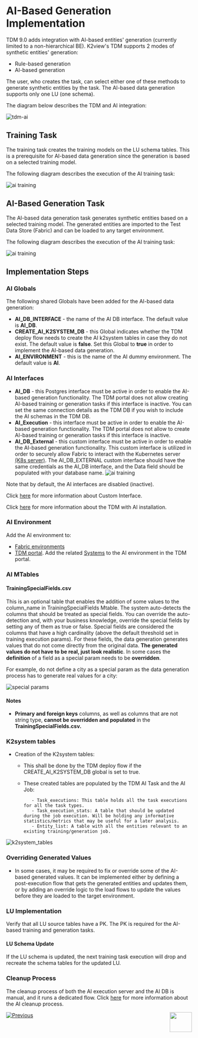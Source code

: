 # AI-Based Generation Implementation

TDM 9.0 adds integration with AI-based entities' generation (currently limited to a non-hierarchical BE). K2view's TDM supports 2 modes of synthetic entities' generation:

- Rule-based generation
- AI-based generation

The user, who creates the task, can select either one of these methods to generate synthetic entities by the task. The AI-based data generation supports only one LU (one schema).

The diagram below describes the TDM and AI integration:

![tdm-ai](images/tdm_ai_integration.png)

## Training Task

The training task creates the training models on the LU schema tables. This is a prerequisite for AI-based data generation since the generation is based on a selected training model. 

The following diagram describes the execution of the AI training task:

![ai training](images/ai_training_task_process.png)

## AI-Based Generation Task

The AI-based data generation task generates synthetic entities based on a selected training model. The generated entities are imported to the Test Data Store (Fabric) and can be loaded to any target environment.

The following diagram describes the execution of the AI training task:

![ai training](images/ai_generation_task_process.png)

## Implementation Steps

### AI Globals

The following shared Globals have been added for the AI-based data generation:

- **AI_DB_INTERFACE** - the name of the AI DB interface. The default value is **AI_DB**. 
- **CREATE_AI_K2SYSTEM_DB** - this Global indicates whether the TDM deploy flow needs to create the AI k2system tables in case they do not exist. The default value is **false**. Set this Global to **true** in order to implement the AI-based data generation.
- **AI_ENVIRONMENT** - this is the name of the AI dummy environment. The default value is **AI**. 

###  AI Interfaces

- **AI_DB** - this Postgres interface must be active in order to enable the AI-based generation functionality. The TDM portal does not allow creating AI-based training or generation tasks if this interface is inactive. You can set the same connection details as the TDM DB if you wish to include the AI schemas in the TDM DB.
- **AI_Execution** - this interface must be active in order to enable the AI-based generation functionality. The TDM portal does not allow to create AI-based training or generation tasks if this interface is inactive. 
- **AI_DB_External** - this custom interface must be active in order to enable the AI-based generation functionality. This custom interface is utilized in order to securely allow Fabric to interact with the Kubernetes server [(K8s server)](/articles/98_maintenance_and_operational/Installations/TDM/TDM_AI_Installation_V9.0.md#admin-token). The AI_DB_EXTERNAL custom interface should have the same credentials as the AI_DB interface, and the Data field should be populated with your database name.
  ![ai training](images/External_DB.png)

Note that by default, the AI interfaces are disabled (inactive). 

  Click [here](/articles/24_non_DB_interfaces/07_custom_interface.md) for more information about Custom Interface.

  Click [here](/articles/98_maintenance_and_operational/Installations/TDM/TDM_AI_Installation_V9.0.md) for more information about the TDM with AI installation. 

### AI Environment
Add the AI environment to:
- [Fabric environments](tdm_fabric_implementation_environments_setup.md)
- [TDM portal](/articles/TDM/tdm_gui/10_environment_roles_tab.md#ai-environment---permission-set). Add the related [Systems](/articles/TDM/tdm_gui/11_environment_products_tab.md) to the AI environment in the TDM portal.

### AI MTables 

#### TrainingSpecialFields.csv

This is an optional table that enables the addition of some values to the column_name in TrainingSpecialFields Mtable. The system auto-detects the columns that should be treated as special fields. You can override the auto-detection and, with your business knowledge, override the special fields by setting any of them as true or false. 
Special fields are considered the columns that have a high cardinality (above the default threshold set in training execution params). For these fields, the data generation generates values that do not come directly from the original data. **The generated values do not have to be real, just look realistic**. In some cases the **definition** of a field as a special param needs to be **overridden**. 

For example, do not define a city as a special param as the data generation process has to generate real values for a city:

![special params](images/ai_generation_special_params_example.png)

#### Notes
  - **Primary and foreign keys** columns, as well as columns that are not string type, **cannot be overridden and populated** in the **TrainingSpecialFields.csv.**

### K2system tables 
- Creation of the K2system tables:
     - This shall be done by the TDM deploy flow if the CREATE_AI_K2SYSTEM_DB global is set to true.
     - These created tables are populated by the TDM AI Task and the AI Job:
       
              - Task_executions: This table holds all the task executions for all the task types.
              - Task_execution_stats: A table that should be updated during the job execution. Will be holding any informative statistics/metrics that may be useful for a later analysis.
              - Entity_list: A table with all the entities relevant to an existing training/generation job.
       
![k2system_tables](images/K2system_Tables.png)
### Overriding Generated Values

- In some cases, it may be required to fix or override some of the AI-based generated values. It can be implemented either by defining a post-execution flow that gets the generated entities and updates them, or by adding an override logic to the load flows to update the values before they are loaded to the target environment.

### LU Implementation
Verify that all LU source tables have a PK. The PK is required for the AI-based training and generation tasks.

#### LU Schema Update
If the LU schema is updated, the next training task execution will drop and recreate the schema tables for the updated LU.

### Cleanup Process 
The cleanup process of both the AI execution server and the AI DB is manual, and it runs a dedicated flow. Click [here](/articles/98_maintenance_and_operational/Installations/Docker/TDM/TDM_AI_Installation_V9.0.md#manual-cleanup-flow) for more information about the AI cleanup process.

[![Previous](/articles/images/Previous.png)](16_tdm_data_generation_implementation.md)[<img align="right" width="60" height="54" src="/articles/images/Next.png">](tdm_fabric_implementation_environments_setup.md)
